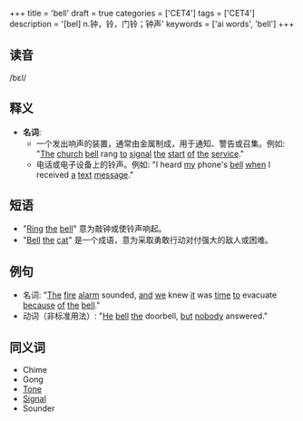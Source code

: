 +++
title = 'bell'
draft = true
categories = ['CET4']
tags = ['CET4']
description = '[bel] n.钟，铃，门铃；钟声'
keywords = ['ai words', 'bell']
+++

## 读音
/bɛl/

## 释义
- **名词**:
  - 一个发出响声的装置，通常由金属制成，用于通知、警告或召集。例如: "[The](/zh/post/the/) [church](/zh/post/church/) [bell](/zh/post/bell/) rang [to](/zh/post/to/) [signal](/zh/post/signal/) [the](/zh/post/the/) [start](/zh/post/start/) [of](/zh/post/of/) [the](/zh/post/the/) [service](/zh/post/service/)."
  - 电话或电子设备上的铃声。例如: "I heard [my](/zh/post/my/) phone's [bell](/zh/post/bell/) [when](/zh/post/when/) I received [a](/zh/post/a/) [text](/zh/post/text/) [message](/zh/post/message/)."

## 短语
- "[Ring](/zh/post/ring/) [the](/zh/post/the/) [bell](/zh/post/bell/)" 意为敲钟或使铃声响起。
- "[Bell](/zh/post/bell/) [the](/zh/post/the/) [cat](/zh/post/cat/)" 是一个成语，意为采取勇敢行动对付强大的敌人或困难。

## 例句
- 名词: "[The](/zh/post/the/) [fire](/zh/post/fire/) [alarm](/zh/post/alarm/) sounded, [and](/zh/post/and/) [we](/zh/post/we/) knew [it](/zh/post/it/) was [time](/zh/post/time/) [to](/zh/post/to/) evacuate [because](/zh/post/because/) [of](/zh/post/of/) [the](/zh/post/the/) [bell](/zh/post/bell/)."
- 动词（非标准用法）: "[He](/zh/post/he/) [bell](/zh/post/bell/) [the](/zh/post/the/) doorbell, [but](/zh/post/but/) [nobody](/zh/post/nobody/) answered."

## 同义词
- Chime
- Gong
- [Tone](/zh/post/tone/)
- [Signal](/zh/post/signal/)
- Sounder
